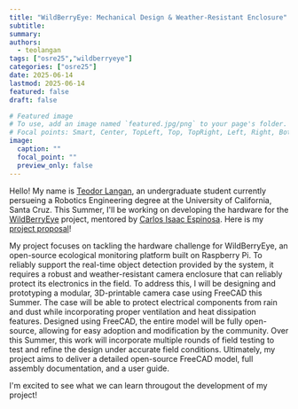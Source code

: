 ```yaml
---
title: "WildBerryEye: Mechanical Design & Weather-Resistant Enclosure"
subtitle:
summary:
authors: 
  - teolangan
tags: ["osre25","wildberryeye"]
categories: ["osre25"]
date: 2025-06-14
lastmod: 2025-06-14
featured: false
draft: false

# Featured image
# To use, add an image named `featured.jpg/png` to your page's folder.
# Focal points: Smart, Center, TopLeft, Top, TopRight, Left, Right, BottomLeft, Bottom, BottomRight.
image:
  caption: ""
  focal_point: ""
  preview_only: false
---
```



Hello! My name is [Teodor Langan](/content/authors/teolangan), an undergraduate student currently persueing a Robotics Engineering degree at the University of California, Santa Cruz. This Summer, I'll be working on developing the hardware for the [WildBerryEye](/project/osre25/ucsc/wildberryeye/) project, mentored by [Carlos Isaac Espinosa](/content/authors/caiespin). Here is my [project proposal](https://drive.google.com/file/d/1DfZLWl3ccZk3ss9yMP6oL9dpsyypRBDA/view?usp=sharing)!

My project focuses on tackling the hardware challenge for WildBerryEye, an open-source ecological monitoring platform built on Raspberry Pi. To reliably support the real-time object detection provided by the system, it requires a robust and weather-resistant camera enclosure that can reliably protect its electronics in the field. To address this, I will be designing and prototyping a modular, 3D-printable camera case using FreeCAD this Summer. The case will be able to protect electrical components from rain and dust while incorporating proper ventilation and heat dissipation features. Designed using FreeCAD, the entire model will be fully open-source, allowing for easy adoption and modification by the community. Over this Summer, this work will incorporate multiple rounds of field testing to test and refine the design under accurate field conditions. Ultimately, my project aims to deliver a detailed open-source FreeCAD model, full assembly documentation, and a user guide. 

I'm excited to see what we can learn througout the development of my project!
